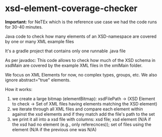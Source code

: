 # xsd-element-coverage-checker
**Important:** for NeTEx which is the reference use case we had the code runs for 30-40 minutes.

Java code to check how many elements of an XSD-namespace are covered by one or many XML example files

It's a gradle project that contains only one runnable .java file

As per javadoc:
This code allows to check how much of the XSD schema in xsdMain are covered by the example XML files in the xmlMain folder.
<p>
We focus on XML Elements for now, no complex types, groups, etc. We also ignore abstract="true" elements.
<p>
How it works:

1. we create a large bitmap (elementBitmap): xsdFilePath -> (XSD Element to check ->  Set of XML files having elements matching the XSD element) 
2. we iterate through all XML files and compare each element within against the xsd elements and if they match add the file's path to the set 
3. we print it all into a xsd file with columns: xsd file; xsd element (N/A if the xsd had no element (e.g., only referecnces)); set of files using the element (N/A if the previous one was N/A)
